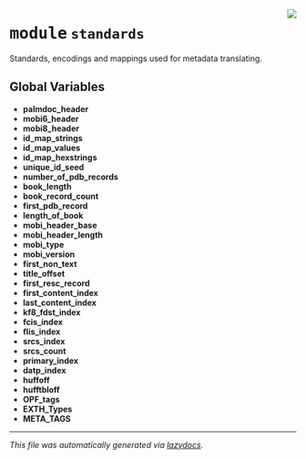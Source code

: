 <!-- markdownlint-disable -->

<a href="..\ebookatty\standards.py#L0"><img align="right" style="float:right;" src="https://img.shields.io/badge/-source-cccccc?style=flat-square"></a>

# <kbd>module</kbd> `standards`
Standards, encodings and mappings used for metadata translating. 

**Global Variables**
---------------
- **palmdoc_header**
- **mobi6_header**
- **mobi8_header**
- **id_map_strings**
- **id_map_values**
- **id_map_hexstrings**
- **unique_id_seed**
- **number_of_pdb_records**
- **book_length**
- **book_record_count**
- **first_pdb_record**
- **length_of_book**
- **mobi_header_base**
- **mobi_header_length**
- **mobi_type**
- **mobi_version**
- **first_non_text**
- **title_offset**
- **first_resc_record**
- **first_content_index**
- **last_content_index**
- **kf8_fdst_index**
- **fcis_index**
- **flis_index**
- **srcs_index**
- **srcs_count**
- **primary_index**
- **datp_index**
- **huffoff**
- **hufftbloff**
- **OPF_tags**
- **EXTH_Types**
- **META_TAGS**




---

_This file was automatically generated via [lazydocs](https://github.com/ml-tooling/lazydocs)._
